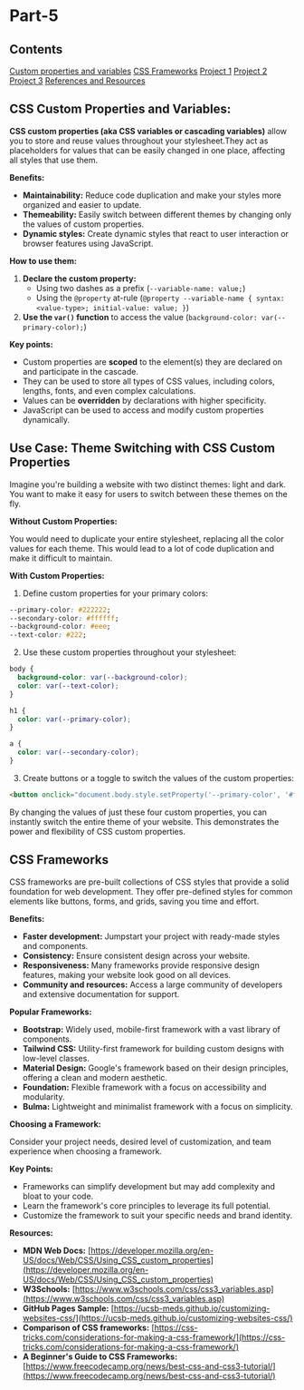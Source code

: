 # Part-5
## Contents
[Custom properties and variables](#custom)
[CSS Frameworks](#frame)
[Project 1](#pro1)
[Project 2](#pro2)
[Project 3](#pro3)
[References and Resources](#ref)

## CSS Custom Properties and Variables:
**CSS custom properties (aka CSS variables or cascading variables)** allow you to store and reuse values throughout your stylesheet.They act as placeholders for values that can be easily changed in one place, affecting all styles that use them.

**Benefits:**

- **Maintainability:** Reduce code duplication and make your styles more organized and easier to update.
- **Themeability:** Easily switch between different themes by changing only the values of custom properties.
- **Dynamic styles:** Create dynamic styles that react to user interaction or browser features using JavaScript.

**How to use them:**

1. **Declare the custom property:**
    - Using two dashes as a prefix (`--variable-name: value;`)
    - Using the `@property` at-rule (`@property --variable-name { syntax: <value-type>; initial-value: value; }`)
2. **Use the `var()` function** to access the value (`background-color: var(--primary-color);`)

**Key points:**

- Custom properties are **scoped** to the element(s) they are declared on and participate in the cascade.
- They can be used to store all types of CSS values, including colors, lengths, fonts, and even complex calculations.
- Values can be **overridden** by declarations with higher specificity.
- JavaScript can be used to access and modify custom properties dynamically.

## Use Case: Theme Switching with CSS Custom Properties

Imagine you're building a website with two distinct themes: light and dark. You want to make it easy for users to switch between these themes on the fly.

**Without Custom Properties:**

You would need to duplicate your entire stylesheet, replacing all the color values for each theme. This would lead to a lot of code duplication and make it difficult to maintain.

**With Custom Properties:**

1. Define custom properties for your primary colors:

```css
--primary-color: #222222;
--secondary-color: #ffffff;
--background-color: #eee;
--text-color: #222;
```

2. Use these custom properties throughout your stylesheet:

```css
body {
  background-color: var(--background-color);
  color: var(--text-color);
}

h1 {
  color: var(--primary-color);
}

a {
  color: var(--secondary-color);
}
```

3. Create buttons or a toggle to switch the values of the custom properties:

```html
<button onclick="document.body.style.setProperty('--primary-color', '#ffffff'); document.body.style.setProperty('--secondary-color', '#222222');">Switch to Light Theme</button>
```

By changing the values of just these four custom properties, you can instantly switch the entire theme of your website. This demonstrates the power and flexibility of CSS custom properties.

## CSS Frameworks
CSS frameworks are pre-built collections of CSS styles that provide a solid foundation for web development. They offer pre-defined styles for common elements like buttons, forms, and grids, saving you time and effort.

**Benefits:**

- **Faster development:** Jumpstart your project with ready-made styles and components.
- **Consistency:** Ensure consistent design across your website.
- **Responsiveness:** Many frameworks provide responsive design features, making your website look good on all devices.
- **Community and resources:** Access a large community of developers and extensive documentation for support.

**Popular Frameworks:**

- **Bootstrap:** Widely used, mobile-first framework with a vast library of components.
- **Tailwind CSS:** Utility-first framework for building custom designs with low-level classes.
- **Material Design:** Google's framework based on their design principles, offering a clean and modern aesthetic.
- **Foundation:** Flexible framework with a focus on accessibility and modularity.
- **Bulma:** Lightweight and minimalist framework with a focus on simplicity.

**Choosing a Framework:**

Consider your project needs, desired level of customization, and team experience when choosing a framework.

**Key Points:**

- Frameworks can simplify development but may add complexity and bloat to your code.
- Learn the framework's core principles to leverage its full potential.
- Customize the framework to suit your specific needs and brand identity.

**Resources:** <a name="ref"></a>

- **MDN Web Docs:** [https://developer.mozilla.org/en-US/docs/Web/CSS/Using_CSS_custom_properties](https://developer.mozilla.org/en-US/docs/Web/CSS/Using_CSS_custom_properties)
- **W3Schools:** [https://www.w3schools.com/css/css3_variables.asp](https://www.w3schools.com/css/css3_variables.asp)
- **GitHub Pages Sample:** [https://ucsb-meds.github.io/customizing-websites-css/](https://ucsb-meds.github.io/customizing-websites-css/)
- **Comparison of CSS frameworks:** [https://css-tricks.com/considerations-for-making-a-css-framework/](https://css-tricks.com/considerations-for-making-a-css-framework/)
- **A Beginner's Guide to CSS Frameworks:** [https://www.freecodecamp.org/news/best-css-and-css3-tutorial/](https://www.freecodecamp.org/news/best-css-and-css3-tutorial/)
